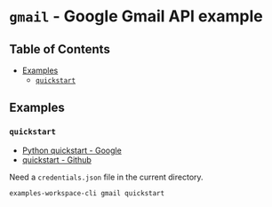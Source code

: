 # `gmail` - Google Gmail API example

## Table of Contents <!-- omit in toc -->

- [Examples](#examples)
  - [`quickstart`](#quickstart)

## Examples

### `quickstart`

- [Python quickstart - Google](https://developers.google.com/gmail/api/quickstart/python?hl=ja)
- [quickstart - Github](https://github.com/googleworkspace/python-samples/tree/main/gmail/quickstart)

Need a `credentials.json` file in the current directory.

```shell
examples-workspace-cli gmail quickstart
```
